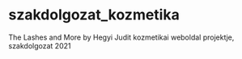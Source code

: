 # szakdolgozat_kozmetika
The Lashes and More by Hegyi Judit kozmetikai weboldal projektje, szakdolgozat 2021

